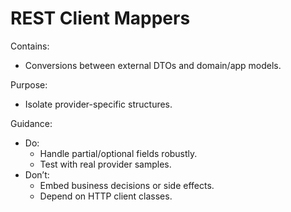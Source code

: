 # REST Client Mappers

Contains:

- Conversions between external DTOs and domain/app models.

Purpose:

- Isolate provider-specific structures.

Guidance:

- Do:
    - Handle partial/optional fields robustly.
    - Test with real provider samples.
- Don’t:
    - Embed business decisions or side effects.
    - Depend on HTTP client classes.
